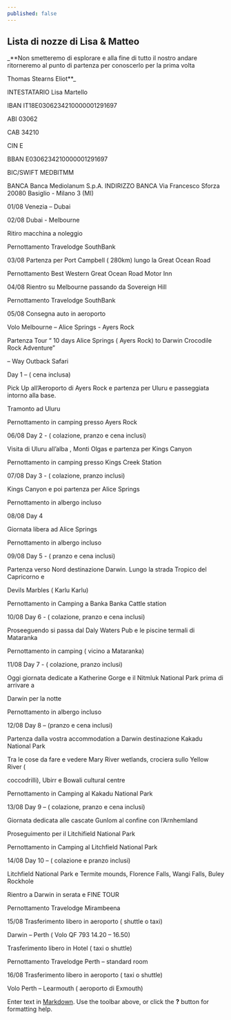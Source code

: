```yaml
---
published: false
---
```

## Lista di nozze di Lisa & Matteo



_**Non smetteremo di esplorare e alla fine di tutto il nostro andare ritorneremo al punto di partenza per conoscerlo per la prima volta 

Thomas Stearns Eliot**_


INTESTATARIO	Lisa Martello

IBAN	IT18E0306234210000001291697

ABI	03062

CAB	34210

CIN	E

BBAN	E0306234210000001291697

BIC/SWIFT	MEDBITMM

BANCA	Banca Mediolanum S.p.A.
INDIRIZZO BANCA	Via Francesco Sforza
20080 Basiglio - Milano 3 (MI)


01/08 Venezia – Dubai

02/08 Dubai - Melbourne

Ritiro macchina a noleggio

Pernottamento Travelodge SouthBank

03/08 Partenza per Port Campbell ( 280km) lungo la Great Ocean Road

Pernottamento Best Western Great Ocean Road Motor Inn

04/08 Rientro su Melbourne passando da Sovereign Hill

Pernottamento Travelodge SouthBank

05/08 Consegna auto in aeroporto

Volo Melbourne – Alice Springs - Ayers Rock

Partenza Tour “ 10 days Alice Springs ( Ayers Rock) to Darwin Crocodile Rock Adventure”

– Way Outback Safari

Day 1 – ( cena inclusa)

Pick Up all’Aeroporto di Ayers Rock e partenza per Uluru e passeggiata intorno alla base.

Tramonto ad Uluru

Pernottamento in camping presso Ayers Rock

06/08 Day 2 - ( colazione, pranzo e cena inclusi)

Visita di Uluru all’alba , Monti Olgas e partenza per Kings Canyon

Pernottamento in camping presso Kings Creek Station

07/08 Day 3 - ( colazione, pranzo inclusi)

Kings Canyon e poi partenza per Alice Springs

Pernottamento in albergo incluso

08/08 Day 4

Giornata libera ad Alice Springs

Pernottamento in albergo incluso

09/08 Day 5 - ( pranzo e cena inclusi)

Partenza verso Nord destinazione Darwin. Lungo la strada Tropico del Capricorno e

Devils Marbles ( Karlu Karlu)

Pernottamento in Camping a Banka Banka Cattle station

10/08 Day 6 - ( colazione, pranzo e cena inclusi)

Proseeguendo si passa dal Daly Waters Pub e le piscine termali di Mataranka

Pernottamento in camping ( vicino a Mataranka)

11/08 Day 7 - ( colazione, pranzo inclusi)

Oggi giornata dedicate a Katherine Gorge e il Nitmluk National Park prima di arrivare a

Darwin per la notte

Pernottamento in albergo incluso

12/08 Day 8 – (pranzo e cena inclusi)

Partenza dalla vostra accommodation a Darwin destinazione Kakadu National Park

Tra le cose da fare e vedere Mary River wetlands, crociera sullo Yellow River (

coccodrilli), Ubirr e Bowali cultural centre

Pernottamento in Camping al Kakadu National Park

13/08 Day 9 – ( colazione, pranzo e cena inclusi)

Giornata dedicata alle cascate Gunlom al confine con l’Arnhemland

Proseguimento per il Litchifield National Park

Pernottamento in Camping al Litchfield National Park

14/08 Day 10 – ( colazione e pranzo inclusi)

Litchfield National Park e Termite mounds, Florence Falls, Wangi Falls, Buley Rockhole

Rientro a Darwin in serata e FINE TOUR

Pernottamento Travelodge Mirambeena

15/08 Trasferimento libero in aeroporto ( shuttle o taxi)

Darwin – Perth ( Volo QF 793 14.20 – 16.50)

Trasferimento libero in Hotel ( taxi o shuttle)

Pernottamento Travelodge Perth – standard room

16/08 Trasferimento libero in aeroporto ( taxi o shuttle)

Volo Perth – Learmouth ( aeroporto di Exmouth)



Enter text in [Markdown](http://daringfireball.net/projects/markdown/). Use the toolbar above, or click the **?** button for formatting help.

